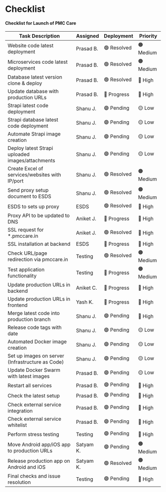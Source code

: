 # Checklist
#### Checklist for Launch of PMC Care

| Task Description                                   |  Assigned   | Deployment  |     Priority    |
|----------------------------------------------------|-------------|-------------|-----------------|
| Website code latest deployment                     | Prasad B.   | 🟢 Resolved | 🟠 Medium      |
| Microservices code latest deployment               | Prasad B.   | 🟢 Resolved | 🟠 Medium      |
| Database latest version clone & deploy             | Prasad B.   | 🟢 Resolved | 🔴 High        |
| Update database with production URLs               | Prasad B.   | 🔵 Progress | 🔴 High        |
| Strapi latest code deployment                      | Shanu J.    | 🟣 Pending  | 🟡 Low         |
| Strapi database latest code deployment             | Shanu J.    | 🟣 Pending  | 🟡 Low         |
| Automate Strapi image creation                     | Shanu J.    | 🟣 Pending  | 🟡 Low         |
| Deploy latest Strapi uploaded images/attachments   | Shanu J.    | 🟣 Pending  | 🟡 Low         |
| Create Excel of services/websites with IP/port     | Shanu J.    | 🟢 Resolved | 🟠 Medium      |
| Send proxy setup document to ESDS                  | Shanu J.    | 🟢 Resolved | 🟠 Medium      |
| ESDS to sets up proxy                              | ESDS        | 🟢 Resolved | 🔴 High        |
| Proxy API to be updated to DNS                     | Aniket J.   | 🔵 Progress | 🔴 High        |
| SSL request for *.pmccare.in                       | Aniket J.   | 🟢 Resolved | 🔴 High        |
| SSL installation at backend                        | ESDS        | 🔵 Progress | 🔴 High        |
| Check URL/page redirection via pmccare.in          | Testing     | 🟢 Resolved | 🟠 Medium      |
| Test application functionality                     | Testing     | 🔵 Progress | 🟠 Medium      |
| Update production URLs in backend                  | Aniket C.   | 🔵 Progress | 🔴 High        |
| Update production URLs in frontend                 | Yash K.     | 🔵 Progress | 🔴 High        |
| Merge latest code into production branch           | Shanu J.    | 🟣 Pending  | 🔴 High        |
| Release code tags with date                        | Shanu J.    | 🟣 Pending  | 🟡 Low         |
| Automated Docker image creation                    | Shanu J.    | 🟣 Pending  | 🟡 Low         |
| Set up images on server (Infrastructure as Code)   | Shanu J.    | 🟣 Pending  | 🟡 Low         |
| Update Docker Swarm with latest images             | Prasad B.   | 🟣 Pending  | 🟡 Low         |
| Restart all services                               | Prasad B.   | 🟣 Pending  | 🔴 High        |
| Check the latest setup                             | Prasad B.   | 🟣 Pending  | 🔴 High        |
| Check external service integration                 | Prasad B.   | 🟣 Pending  | 🔴 High        |
| Check external service whitelist                   | Prasad B.   | 🟣 Pending  | 🔴 High        |
| Perform stress testing                             | Testing     | 🟣 Pending  | 🔴 High        |
| Move Android app/iOS app to production URLs        | Satyam K.   | 🟣 Pending  | 🟠 Medium      |
| Release production app on Android and iOS          | Satyam K.   | 🟢 Resolved | 🟠 Medium      |
| Final checks and issue resolution                  | Testing     | 🟣 Pending  | 🔴 High        |
